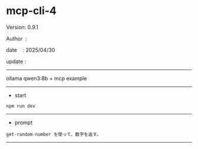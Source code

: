 ﻿# mcp-cli-4

 Version: 0.9.1

 Author  : 

 date    : 2025/04/30
 
 update  :

***

ollama qwen3:8b + mcp example

***
* start
```
npm run dev
```

***
* prompt

```
get-random-number を使って、数字を返す。
```

***

